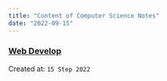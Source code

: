 ```yaml
---
title: "Content of Computer Science Notes"
date: "2022-09-15"
---
```


### [Web Develop](./computer-science/web)
Created at: `15 Step 2022`
